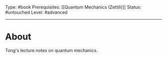 Type: #book
Prerequisites: [[Quantum Mechanics (Zettili)]]
Status: #untouched 
Level: #advanced 

----
# About

Tong's lecture notes on quantum mechanics.